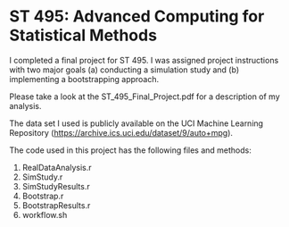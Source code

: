 # ST 495: Advanced Computing for Statistical Methods

I completed a final project for ST 495. I was assigned project instructions with two major goals (a) conducting a simulation study and (b) implementing a bootstrapping approach. 

Please take a look at the ST_495_Final_Project.pdf for a description of my analysis.

The data set I used is publicly available on the UCI Machine Learning Repository (https://archive.ics.uci.edu/dataset/9/auto+mpg). 

The code used in this project has the following files and methods: 
1. RealDataAnalysis.r
2. SimStudy.r
3. SimStudyResults.r
4. Bootstrap.r
5. BootstrapResults.r
6. workflow.sh

